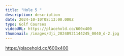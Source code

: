 ```yaml
---
title: "Hole 5 "
description: description
date: 2024-10-10T08:13:00.000Z
type: Golf Courses
videoURL: https://placehold.co/600x400
thumbnail: /images/dji_20240921144245_0040_d-2.jpg
---
```

https://placehold.co/600x400
